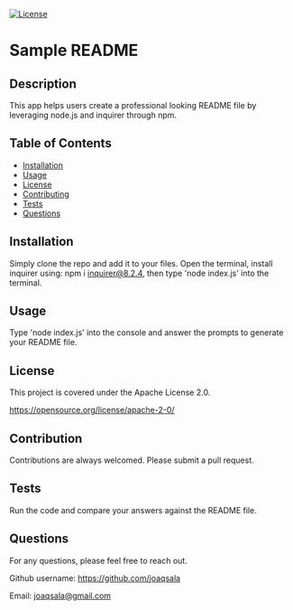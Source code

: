 
  [![License](https://img.shields.io/badge/License-Apache_2.0-blue.svg)](https://opensource.org/licenses/Apache-2.0)

  # Sample README 

  ## Description
  
  This app helps users create a professional looking README file by leveraging node.js and inquirer through npm.

  ## Table of Contents

- [Installation](#installation)
- [Usage](#usage)
- [License](#license)
- [Contributing](#contribution)
- [Tests](#tests)
- [Questions](#questions)


## Installation

Simply clone the repo and add it to your files. Open the terminal, install inquirer using: npm i inquirer@8.2.4, then type 'node index.js' into  the terminal.


## Usage 

Type 'node index.js' into the console and answer the prompts to generate your README file.


## License

This project is covered under the Apache License 2.0.
 
  https://opensource.org/license/apache-2-0/


## Contribution

Contributions are always welcomed. Please submit a pull request.


## Tests

Run the code and compare your answers against the README file.


## Questions

For any questions, please feel free to reach out. 

Github username: https://github.com/joaqsala

Email: joaqsala@gmail.com
